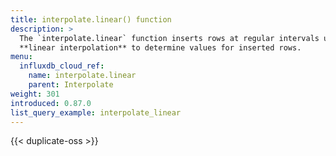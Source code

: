 ```yaml
---
title: interpolate.linear() function
description: >
  The `interpolate.linear` function inserts rows at regular intervals using
  **linear interpolation** to determine values for inserted rows.
menu:
  influxdb_cloud_ref:
    name: interpolate.linear
    parent: Interpolate
weight: 301
introduced: 0.87.0
list_query_example: interpolate_linear
---
```


{{< duplicate-oss >}}
